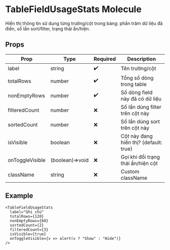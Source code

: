 # TableFieldUsageStats Molecule

Hiển thị thông tin sử dụng từng trường/cột trong bảng: phần trăm dữ liệu đã điền, số lần sort/filter, trạng thái ẩn/hiện.

## Props

| Prop           | Type         | Required | Description                                  |
|----------------|--------------|----------|----------------------------------------------|
| label          | string       | ✔️       | Tên trường/cột                               |
| totalRows      | number       | ✔️       | Tổng số dòng trong table                      |
| nonEmptyRows   | number       | ✔️       | Số dòng field này đã có dữ liệu              |
| filteredCount  | number       | ❌       | Số lần dùng filter trên cột này               |
| sortedCount    | number       | ❌       | Số lần dùng sort trên cột này                 |
| isVisible      | boolean      | ❌       | Cột này đang hiển thị? (default: true)        |
| onToggleVisible| (boolean)=>void | ❌   | Gọi khi đổi trạng thái ẩn/hiện cột           |
| className      | string       | ❌       | Custom className                              |

## Example

```tsx
<TableFieldUsageStats
  label="Ghi chú"
  totalRows={120}
  nonEmptyRows={60}
  sortedCount={2}
  filteredCount={3}
  isVisible={true}
  onToggleVisible={v => alert(v ? "Show" : "Hide")}
/>
